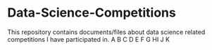 # Data-Science-Competitions
This repository contains documents/files about data science related competitions I have participated in.
A
B
C
D
E
F
G
HI
J
K
